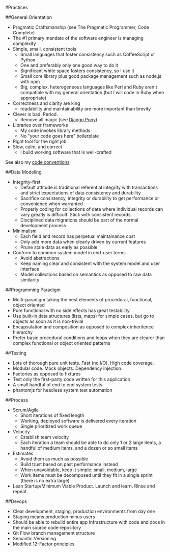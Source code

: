 #Practices

##General Orientation


* Pragmatic Craftsmanship (see The Pragmatic Programmer, Code Complete)
* The #1 primary mandate of the software engineer is managing complexity
* Simple, small, consistent tools
    * Small languages that foster consistency such as CoffeeScript or Python
    * One and preferably only one good way to do it
    * Significant white space fosters consistency, so I use it
    * Small core library plus good package management such as node.js with npm
    * Big, complex, heterogeneous languages like Perl and Ruby aren't compatible with my general orientation (but I will code in Ruby when appropriate)
* Correctness and clarity are king
    * readability and maintainability are more important than brevity
* Clever is bad. Period.
    * Remove all magic (see [Django Pony](http://djangopony.com/))
* Libraries over frameworks
    * My code invokes library methods
    * No "your code goes here" boilerplate
* Right tool for the right job
* Slow, calm, and correct
    * I build working software that is well-crafted

See also my [code conventions](/code_conventions)

##Data Modeling

* Integrity-first
    * Default attitude is traditional referential integrity with transactions and strict expectations of data consistency and durability
    * Sacrifice consistency, integrity or durability to get performance or convenience when warranted
    * Properly coding for collections of data where individual records can vary greatly is difficult. Stick with consistent records.
    * Disciplined data migrations should be part of the normal development process
* Minimalism
    * Each field and record has perpetual maintainance cost
    * Only add more data when clearly driven by current features
    * Prune stale data as early as possible
* Conform to common system model in end-user terms
    * Avoid abstractions
    * Keep naming clear and consistent with the system model and user interface
    * Model collections based on semantics as opposed to raw data similarity

##Programming Paradigm

* Multi-paradigm taking the best elements of procedural, functional, object oriented
* Pure functional with no side effects has great testability
* Use built-in data structures (lists, maps) for simple cases, but go to objects as soon as it is non-trivial
* Encapsulation and composition as opposed to complex inheritence hierarchy
* Prefer basic procedural conditions and loops when they are clearer than complex functional or object oriented patterns

##Testing

* Lots of thorough pure unit tests. Fast (no I/O). High code coverage.
* Modular code. Mock objects. Dependency injection.
* Factories as opposed to fixtures
* Test only the first-party code written for this application
* A small handful of end to end system tests
* phantomjs for headless system test automation

##Process

* Scrum/Agile
    * Short iterations of fixed length
    * Working, deployed software is delivered every iteration
    * Single prioritized work queue
* Velocity
    * Establish team velocity
    * Each iteration a team should be able to do only 1 or 2 large items, a handful of medium items, and a dozen or so small items
* Estimates
    * Avoid them as much as possible
    * Build trust based on past performance instead
    * When unavoidable, keep it simple: small, medium, large
    * Work items must be decomposed until they fit in a single sprint (there is no extra large)
* Lean Startup/Minimum Viable Product. Launch and learn. Rinse and repeat.

##Devops

* Clear development, staging, production environments from day one
* Staging means production minus users
* Should be able to rebuild entire app infrastructure with code and docs in the main source code repository
* Git Flow branch management structure
* Semantic Versioning
* Modified 12-Factor principles
